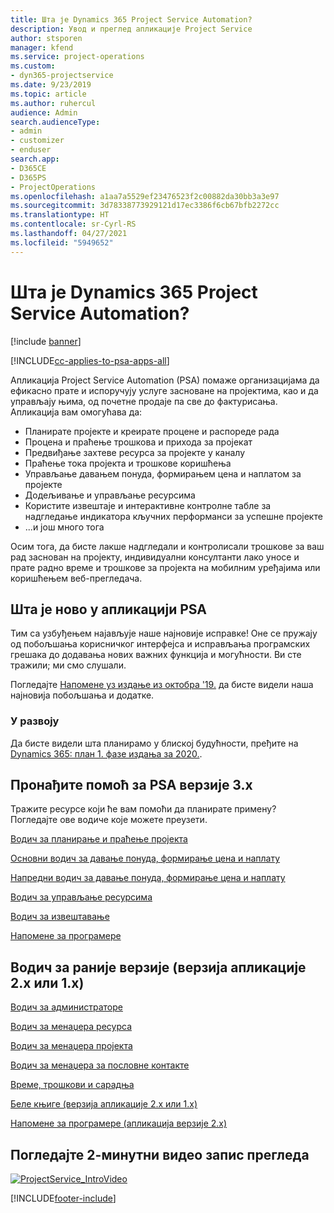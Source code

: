 ```yaml
---
title: Шта је Dynamics 365 Project Service Automation?
description: Увод и преглед апликације Project Service
author: stsporen
manager: kfend
ms.service: project-operations
ms.custom:
- dyn365-projectservice
ms.date: 9/23/2019
ms.topic: article
ms.author: ruhercul
audience: Admin
search.audienceType:
- admin
- customizer
- enduser
search.app:
- D365CE
- D365PS
- ProjectOperations
ms.openlocfilehash: a1aa7a5529ef23476523f2c00882da30bb3a3e97
ms.sourcegitcommit: 3d78338773929121d17ec3386f6cb67bfb2272cc
ms.translationtype: HT
ms.contentlocale: sr-Cyrl-RS
ms.lasthandoff: 04/27/2021
ms.locfileid: "5949652"
---
```

# <a name="what-is-dynamics-365-project-service-automation"></a>Шта је Dynamics 365 Project Service Automation?

[!include [banner](../includes/psa-now-project-operations.md)]

[!INCLUDE[cc-applies-to-psa-apps-all](../includes/cc-applies-to-psa-apps-all.md)]

Апликација Project Service Automation (PSA) помаже организацијама да ефикасно прате и испоручују услуге засноване на пројектима, као и да управљају њима, од почетне продаје па све до фактурисања. Апликација вам омогућава да:

- Планирате пројекте и креирате процене и распореде рада
- Процена и праћење трошкова и прихода за пројекат
- Предвиђање захтеве ресурса за пројекте у каналу
- Праћење тока пројекта и трошкове коришћења
- Управљање давањем понуда, формирањем цена и наплатом за пројекте
- Додељивање и управљање ресурсима
- Користите извештаје и интерактивне контролне табле за надгледање индикатора кључних перформанси за успешне пројекте
- ...и још много тога

Осим тога, да бисте лакше надгледали и контролисали трошкове за ваш рад заснован на пројекту, индивидуални консултанти лако уносе и прате радно време и трошкове за пројекта на мобилним уређајима или коришћењем веб-прегледача.

## <a name="whats-new-in-psa"></a>Шта је ново у апликацији PSA
Тим са узбуђењем најављује наше најновије исправке! Оне се пружају од побољшања корисничког интерфејса и исправљања програмских грешака до додавања нових важних функција и могућности. Ви сте тражили; ми смо слушали.

Погледајте [Напомене уз издање из октобра '19.](/dynamics365-release-plan/2019wave2/index) да бисте видели наша најновија побољшања и додатке.

### <a name="in-development"></a>У развоју
Да бисте видели шта планирамо у блиској будућности, пређите на [Dynamics 365: план 1. фазе издања за 2020.](/dynamics365-release-plan/2020wave1/index).

## <a name="get-help-with-psa-version-3x"></a>Пронађите помоћ за PSA верзије 3.x
Тражите ресурсе који ће вам помоћи да планирате примену? Погледајте ове водиче које можете преузети.

 [Водич за планирање и праћење пројекта](../psa/implementation-guides/project-planning-tracking.md)

 [Основни водич за давање понуда, формирање цена и наплату](../psa/implementation-guides/begin-quoting-pricing-billing.md)

 [Напредни водич за давање понуда, формирање цена и наплату](../psa/implementation-guides/adv-quoting-pricing-billing.md)

 [Водич за управљање ресурсима](../psa/implementation-guides/resource-management-guide.md)

 [Водич за извештавање](../psa/implementation-guides/reporting-guide.md)

 [Напомене за програмере](../psa/developer-guides/overview-dev-notes-v3.x.md)

## <a name="guidance-for-earlier-versions-app-version-2x-or-1x"></a>Водич за раније верзије (верзија апликације 2.x или 1.x)
 [Водич за администраторе](../psa/admin-guide.md)

 [Водич за менаџера ресурса](../psa/resource-manager-guide.md)

 [Водич за менаџера пројекта](../psa/project-manager-guide.md)

 [Водич за менаџера за пословне контакте](../psa/account-manager-guide.md)

 [Време, трошкови и сарадња](../psa/time-expense-collaboration-guide.md)

 [Беле књиге (верзија апликације 2.x или 1.x)](../psa/white-papers.md)

 [Напомене за програмере (апликација верзије 2.x)](../psa/developer-guides/add-custom-qoi-forms-v2.x.md)

 ## <a name="watch-a-2-minute-overview-video"></a>Погледајте 2-минутни видео запис прегледа
 <a name="heroArea"></a> [![ProjectService_IntroVideo](../psa/media/project-service-intro-video.png "ProjectService_IntroVideo")](https://go.microsoft.com/fwlink/p/?LinkId=799457)




[!INCLUDE[footer-include](../includes/footer-banner.md)]